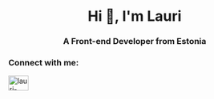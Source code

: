 <h1 align="center">Hi 👋, I'm Lauri</h1>
<h3 align="center">A Front-end Developer from Estonia</h3>

<h3 align="left">Connect with me:</h3>
<p align="left">
<a href="https://linkedin.com/in/lauri-kammonen-1657201a4" target="blank"><img align="center" src="https://raw.githubusercontent.com/rahuldkjain/github-profile-readme-generator/master/src/images/icons/Social/linked-in-alt.svg" alt="lauri-kammonen-1657201a4" height="30" width="40" /></a>
</p>
